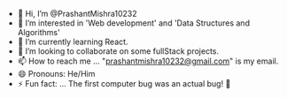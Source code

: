 - 👋 Hi, I’m @PrashantMishra10232
- 👀 I’m interested in 'Web development' and 'Data Structures and Algorithms'
- 🌱 I’m currently learning React.
- 💞️ I’m looking to collaborate on some fullStack projects.
- 📫 How to reach me ... "prashantmishra10232@gmail.com" is my email.
- 😄 Pronouns: He/Him
- ⚡ Fun fact: ... The first computer bug was an actual bug! 🐛

<!---
PrashantMishra10232/PrashantMishra10232 is a ✨ special ✨ repository because its `README.md` (this file) appears on your GitHub profile.
You can click the Preview link to take a look at your changes.
--->
